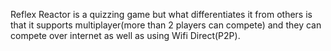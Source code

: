 Reflex Reactor is a quizzing game but what differentiates it from others is that it supports multiplayer(more than 2 players can compete) and they can compete over internet as well as using Wifi Direct(P2P).
